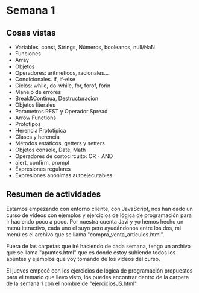 # Semana 1
## Cosas vistas
<ul>
  <li>Variables, const, Strings, Números, booleanos, null/NaN</li>
  <li>Funciones</li>
  <li>Array</li>
  <li>Objetos</li>
  <li>Operadores: arítmeticos, racionales...</li>
  <li>Condicionales. if, if-else</li>
  <li>Ciclos: while, do-while, for, forof, forin</li>
  <li>Manejo de errores</li>
  <li>Break&Continua, Destructuracion</li>
  <li>Objetos literales</li>
  <li>Parametros REST y Operador Spread</li>
  <li>Arrow Functions</li>
  <li>Prototipos</li>
  <li>Herencia Prototípica</li>
  <li>Clases y herencia</li>
  <li>Métodos estáticos, getters y setters</li>
  <li>Objetos console, Date, Math</li>
  <li>Operadores de cortocircuito: OR - AND</li>
  <li>alert, confirm, prompt</li>
  <li>Expresiones regulares</li>
  <li>Expresiones anónimas autoejecutables</li>
</ul>

## Resumen de actividades
  <p>Estamos empezando con entorno cliente, con JavaScript, nos han dado un curso de vídeos con ejemplos y ejercicios de lógica de programación para ir haciendo poco a poco. Por nuestra cuenta Javi y yo hemos hecho un menú iteractivo, cada uno el suyo pero ayudándonos entre los dos, mi menú es el archivo que se llama "compra_venta_articulos.html".</p>
  <p>Fuera de las carpetas que iré haciendo de cada semana, tengo un archivo que se llama "apuntes.html" que es donde estoy subiendo todos los apuntes y ejemplos que voy tomando de los vídeos del curso.</p>
  <p>El jueves empecé con los ejercicios de lógica de programación propuestos para el temario que llevo visto, 
  los puedes encontrar dentro de la carpeta de la semana 1 con el nombre de "ejerciciosJS.html".</p>
